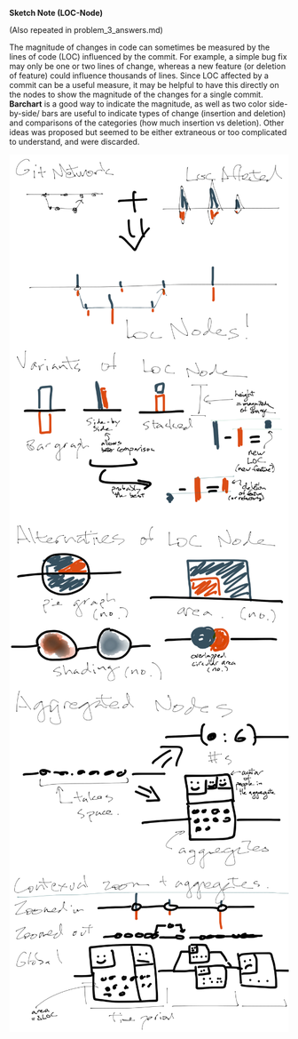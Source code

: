 __Sketch Note (LOC-Node)__

(Also repeated in problem_3_answers.md)

The magnitude of changes in code can sometimes be measured by the lines of code (LOC) influenced by the commit.  For example, a simple bug fix may only be one or two lines of change, whereas a new feature (or deletion of feature) could influence thousands of lines.  Since LOC affected by a commit can be a useful measure, it may be helpful to have this directly on the nodes to show the magnitude of the changes for a single commit.  **Barchart** is a good way to indicate the magnitude, as well as two color side-by-side/ bars are useful to indicate types of change (insertion and deletion) and comparisons of the categories (how much insertion vs deletion).  Other ideas was proposed but seemed to be either extraneous or too complicated to understand, and were discarded.


<img src="Sketch1.png" width="600" style="display: block; margin-left:auto; margin-right:auto;"/>
<img src="Sketch2.png" width="600" style="display: block; margin-left:auto; margin-right:auto;"/>
<img src="Sketch3.png" width="600" style="display: block; margin-left:auto; margin-right:auto;"/>
<img src="Sketch4.png" width="600" style="display: block; margin-left:auto; margin-right:auto;"/>
<img src="Sketch5.png" width="600" style="display: block; margin-left:auto; margin-right:auto;"/>

